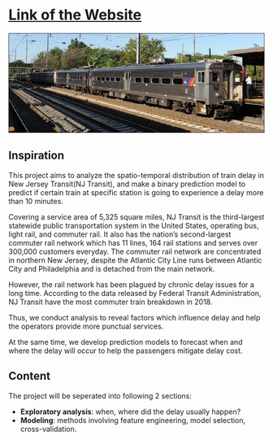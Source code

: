 # [Link of the Website](https://penelope0318.github.io/NJ_Transit_Train_Delay/)

![NJ_Transit_Amtrak](https://github.com/Xiaoyi-Wu0711/nj_transit_model/blob/main/assets/images/us_njtransit_nec.jpeg)




## Inspiration

This project aims to analyze the spatio-temporal distribution of train delay in New Jersey Transit(NJ Transit), and make a binary prediction model to predict if certain train at specific station is going to experience a delay more than 10 minutes.

Covering a service area of 5,325 square miles, NJ Transit is the third-largest statewide public transportation system in the United States, operating bus, light rail, and commuter rail. It also has the nation’s second-largest commuter rail network which has 11 lines, 164 rail stations and serves over 300,000 customers everyday. The commuter rail network are concentrated in northern New Jersey, despite the Atlantic City Line runs between Atlantic City and Philadelphia and is detached from the main network.

However, the rail network has been plagued by chronic delay issues for a long time. According to the data released by Federal Transit Administration, NJ Transit have the most commuter train breakdown in 2018.

Thus, we conduct analysis to reveal factors which influence delay and help the operators provide more punctual services.

At the same time, we develop prediction models to forecast when and where the delay will occur to help the passengers mitigate delay cost.


## Content
The project will be seperated into following 2 sections:
- **Exploratory analysis**: when, where  did the delay usually happen? 
- **Modeling**: methods involving feature engineering, model selection, cross-validation. 

  
